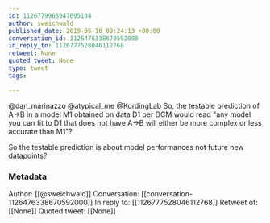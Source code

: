 ```yaml
---
id: 1126779965947695104
author: sweichwald
published_date: 2019-05-10 09:24:13 +00:00
conversation_id: 1126476338670592000
in_reply_to: 1126777528046112768
retweet: None
quoted_tweet: None
type: tweet
tags:

---
```


@dan_marinazzo @atypical_me @KordingLab So, the testable prediction of A→B in a model M1 obtained on data D1 per DCM would read
"any model you can fit to D1 that does not have A→B will either be more complex or less accurate than M1"?

So the testable prediction is about model performances not future new datapoints?

### Metadata

Author: [[@sweichwald]]
Conversation: [[conversation-1126476338670592000]]
In reply to: [[1126777528046112768]]
Retweet of: [[None]]
Quoted tweet: [[None]]
